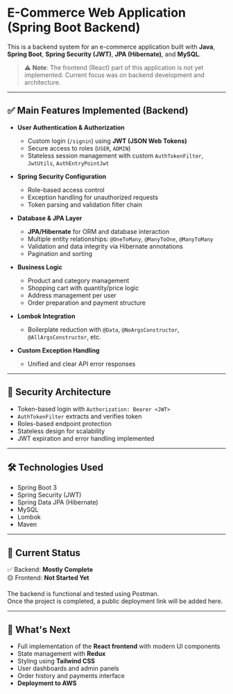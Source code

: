 # E-Commerce Web Application (Spring Boot Backend)

This is a backend system for an e-commerce application built with **Java**, **Spring Boot**, **Spring Security (JWT)**, **JPA (Hibernate)**, and **MySQL**.

> ⚠️ **Note**: The frontend (React) part of this application is not yet implemented. Current focus was on backend development and architecture.

---

## ✅ Main Features Implemented (Backend)

- **User Authentication & Authorization**
  - Custom login (`/signin`) using **JWT (JSON Web Tokens)**
  - Secure access to roles (`USER`, `ADMIN`)
  - Stateless session management with custom `AuthTokenFilter`, `JwtUtils`, `AuthEntryPointJwt`

- **Spring Security Configuration**
  - Role-based access control
  - Exception handling for unauthorized requests
  - Token parsing and validation filter chain

- **Database & JPA Layer**
  - **JPA/Hibernate** for ORM and database interaction
  - Multiple entity relationships: `@OneToMany`, `@ManyToOne`, `@ManyToMany`
  - Validation and data integrity via Hibernate annotations
  - Pagination and sorting

- **Business Logic**
  - Product and category management
  - Shopping cart with quantity/price logic
  - Address management per user
  - Order preparation and payment structure

- **Lombok Integration**
  - Boilerplate reduction with `@Data`, `@NoArgsConstructor`, `@AllArgsConstructor`, etc.

- **Custom Exception Handling**
  - Unified and clear API error responses

---

## 🔐 Security Architecture

- Token-based login with `Authorization: Bearer <JWT>`
- `AuthTokenFilter` extracts and verifies token
- Roles-based endpoint protection
- Stateless design for scalability
- JWT expiration and error handling implemented

---

## 🛠️ Technologies Used

- Spring Boot 3
- Spring Security (JWT)
- Spring Data JPA (Hibernate)
- MySQL 
- Lombok
- Maven
  
---

## 📌 Current Status

✅ Backend: **Mostly Complete**  
🟡 Frontend: **Not Started Yet**

The backend is functional and tested using Postman.  
Once the project is completed, a public deployment link will be added here.

---

## 🔮 What's Next

- Full implementation of the **React frontend** with modern UI components
- State management with **Redux**
- Styling using **Tailwind CSS**
- User dashboards and admin panels
- Order history and payments interface
- **Deployment to AWS** 
